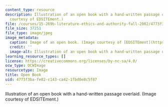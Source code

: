 ```yaml
---
content_type: resource
description: Illustration of an open book with a hand-written passage overlaid. (Image
  courtesy of EDSITEment.)
file: /courses/15-269b-literature-ethics-and-authority-fall-2002/4773f3bafe02c143ca421fbd0e8c5f87_15-269bf02.jpg
file_size: 37251
file_type: image/jpeg
image_metadata:
  caption: Image of an open book. (Image courtesy of [EDSITEment](https://edsitement.neh.gov/).)
  credit: ''
  image-alt: Illustration of an open book with a hand-written passage overlaid.
learning_resource_types: []
license: https://creativecommons.org/licenses/by-nc-sa/4.0/
ocw_type: OCWImage
resourcetype: Image
title: Open Book
uid: 4773f3ba-fe02-c143-ca42-1fbd0e8c5f87
---
```

Illustration of an open book with a hand-written passage overlaid. (Image courtesy of EDSITEment.)